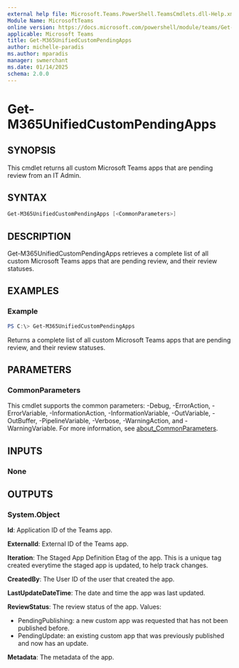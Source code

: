 ```yaml
---
external help file: Microsoft.Teams.PowerShell.TeamsCmdlets.dll-Help.xml
Module Name: MicrosoftTeams
online version: https://docs.microsoft.com/powershell/module/teams/Get-M365UnifiedCustomPendingApps 
applicable: Microsoft Teams
title: Get-M365UnifiedCustomPendingApps 
author: michelle-paradis
ms.author: mparadis
manager: swmerchant
ms.date: 01/14/2025
schema: 2.0.0
---
```


# Get-M365UnifiedCustomPendingApps 

## SYNOPSIS

This cmdlet returns all custom Microsoft Teams apps that are pending review from an IT Admin.

## SYNTAX

```powershell
Get-M365UnifiedCustomPendingApps [<CommonParameters>]
```

## DESCRIPTION

Get-M365UnifiedCustomPendingApps retrieves a complete list of all custom Microsoft Teams apps that are pending review, and their review statuses.

## EXAMPLES

### Example

```powershell
PS C:\> Get-M365UnifiedCustomPendingApps
```

Returns a complete list of all custom Microsoft Teams apps that are pending review, and their review statuses.

## PARAMETERS

### CommonParameters

This cmdlet supports the common parameters: -Debug, -ErrorAction, -ErrorVariable, -InformationAction, -InformationVariable, -OutVariable, -OutBuffer, -PipelineVariable, -Verbose, -WarningAction, and -WarningVariable. For more information, see [about_CommonParameters](http://go.microsoft.com/fwlink/?LinkID=113216).

## INPUTS

### None

## OUTPUTS

### System.Object

**Id**:
Application ID of the Teams app.

**ExternalId**:
External ID of the Teams app.

**Iteration**:
The Staged App Definition Etag of the app. This is a unique tag created everytime the staged app is updated, to help track changes.

**CreatedBy**:
The User ID of the user that created the app.

**LastUpdateDateTime**:
The date and time the app was last updated.

**ReviewStatus**:
The review status of the app.
Values:

- PendingPublishing: a new custom app was requested that has not been published before.
- PendingUpdate: an existing custom app that was previously published and now has an update.

**Metadata**:
The metadata of the app.
